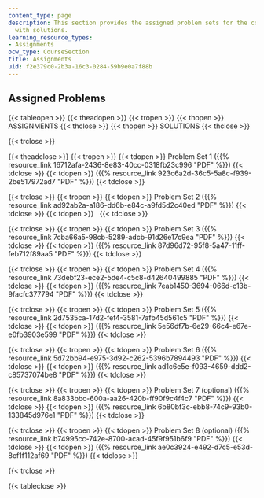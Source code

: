 ```yaml
---
content_type: page
description: This section provides the assigned problem sets for the course along
  with solutions.
learning_resource_types:
- Assignments
ocw_type: CourseSection
title: Assignments
uid: f2e379c0-2b3a-16c3-0284-59b9e0a7f88b
---
```


Assigned Problems
-----------------

{{< tableopen >}}
{{< theadopen >}}
{{< tropen >}}
{{< thopen >}}
ASSIGNMENTS
{{< thclose >}}
{{< thopen >}}
SOLUTIONS
{{< thclose >}}

{{< trclose >}}

{{< theadclose >}}
{{< tropen >}}
{{< tdopen >}}
Problem Set 1 ({{% resource_link 16712afa-2436-8e83-40cc-0318fb23c996 "PDF" %}})
{{< tdclose >}}
{{< tdopen >}}
({{% resource_link 923c6a2d-36c5-5a8c-f939-2be517972ad7 "PDF" %}})
{{< tdclose >}}

{{< trclose >}}
{{< tropen >}}
{{< tdopen >}}
Problem Set 2 ({{% resource_link ad92ab2a-a186-dd6b-e84c-a9fd5d2c40ed "PDF" %}})
{{< tdclose >}}
{{< tdopen >}}
 
{{< tdclose >}}

{{< trclose >}}
{{< tropen >}}
{{< tdopen >}}
Problem Set 3 ({{% resource_link 7cba66a5-98cb-5289-adcb-91d26e17c9ea "PDF" %}})
{{< tdclose >}}
{{< tdopen >}}
({{% resource_link 87d96d72-95f8-5a47-11ff-feb712f89aa5 "PDF" %}})
{{< tdclose >}}

{{< trclose >}}
{{< tropen >}}
{{< tdopen >}}
Problem Set 4 ({{% resource_link 73debf23-ece2-5de4-c5c8-d42640499885 "PDF" %}})
{{< tdclose >}}
{{< tdopen >}}
({{% resource_link 7eab1450-3694-066d-c13b-9facfc377794 "PDF" %}})
{{< tdclose >}}

{{< trclose >}}
{{< tropen >}}
{{< tdopen >}}
Problem Set 5 ({{% resource_link 2d7535ca-17d2-fef4-3581-7afb45d561c5 "PDF" %}})
{{< tdclose >}}
{{< tdopen >}}
({{% resource_link 5e56df7b-6e29-66c4-e67e-e0fb3903e599 "PDF" %}})
{{< tdclose >}}

{{< trclose >}}
{{< tropen >}}
{{< tdopen >}}
Problem Set 6 ({{% resource_link 5d72bb94-e975-3d92-c262-5396b7894493 "PDF" %}})
{{< tdclose >}}
{{< tdopen >}}
({{% resource_link ad1c6e5e-f093-4659-ddd2-c85737074be8 "PDF" %}})
{{< tdclose >}}

{{< trclose >}}
{{< tropen >}}
{{< tdopen >}}
Problem Set 7 (optional) ({{% resource_link 8a833bbc-600a-aa26-420b-ff90f9c4f4c7 "PDF" %}})
{{< tdclose >}}
{{< tdopen >}}
({{% resource_link 6b80bf3c-ebb8-74c9-93b0-133845d976e1 "PDF" %}})
{{< tdclose >}}

{{< trclose >}}
{{< tropen >}}
{{< tdopen >}}
Problem Set 8 (optional) ({{% resource_link b74995cc-742e-8700-acad-45f9f951b6f9 "PDF" %}})
{{< tdclose >}}
{{< tdopen >}}
({{% resource_link ae0c3924-e492-d7c5-e53d-8cf1f112af69 "PDF" %}})
{{< tdclose >}}

{{< trclose >}}

{{< tableclose >}}